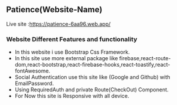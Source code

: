 ## Patience(Website-Name)

Live site :https://patience-6aa96.web.app/

### Website Different Features and functionality

- In this website i use Bootstrap Css Framework.
- In this site use more external package like firebase,react-route-dom,react-bootstrap,react-firebase-hooks,react-toastify,react-fontAwesome.
- Social Authentication use this site like (Google and Github) with EmailPassword.
- Using RequiredAuth and private Route(CheckOut) Component.
- For Now this site is Responsive with all device.
